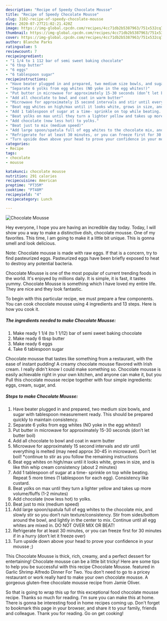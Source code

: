 ```yaml
---
description: "Recipe of Speedy Chocolate Mousse"
title: "Recipe of Speedy Chocolate Mousse"
slug: 3102-recipe-of-speedy-chocolate-mousse
date: 2020-07-27T21:02:21.420Z
image: https://img-global.cpcdn.com/recipes/4cc71db2b5387963/751x532cq70/chocolate-mousse-recipe-main-photo.jpg
thumbnail: https://img-global.cpcdn.com/recipes/4cc71db2b5387963/751x532cq70/chocolate-mousse-recipe-main-photo.jpg
cover: https://img-global.cpcdn.com/recipes/4cc71db2b5387963/751x532cq70/chocolate-mousse-recipe-main-photo.jpg
author: Blanche Parks
ratingvalue: 5
reviewcount: 7
recipeingredient:
- "1 1/4 to 1 112 bar of semi sweet baking chocolate"
- "6 tbsp butter"
- "6 eggs"
- "6 tablespoon sugar"
recipeinstructions:
- "Have beater plugged in and prepared, two medium size bowls, and sugar with tablespoon measurement ready. This should be prepared quickly to maintain consistency."
- "Separate 6 yolks from egg whites (NO yoke in the egg whites!)"
- "Put butter in microwave for approximately 15-30 seconds (don’t let butter boil)"
- "Add all chocolate to bowl and coat in warm butter"
- "Microwave for approximately 15 second intervals and stir until everything is melted (may need approx 30-45 in microwave). Don’t let boil! *continue to stir as you follow the remaining instructions"
- "Beat egg whites on high/max until it looks white, grows in size, and is like thin whip cream consistency (about 2 minutes)"
- "Add 1 tablespoon of sugar at a time- sprinkle on top while beating. Repeat 5 more times (1 tablespoon for each egg). Consistency like custard."
- "Beat yolks on max until they turn a lighter yellow and takes up more volume/fluffs (1-2 minutes)"
- "Add chocolate (now less hot) to yolks."
- "Beat just to mix (medium speed)"
- "Add large spoon/spatula full of egg whites to the chocolate mix, and slowly stir so you don’t ruin texture/consistency. Stir from sides/bottom around the bowl, and lightly in the center to mix. Continue until all egg whites are mixed in. DO NOT OVER MIX OR BEAT!"
- "Refrigerate for at least 30 minutes, or you can freeze first for 30 minutes if in a hurry (don’t let it freeze over)"
- "Turn upside down above your head to prove your confidence in your mousse ;)"
categories:
- Recipe
tags:
- chocolate
- mousse

katakunci: chocolate mousse 
nutrition: 291 calories
recipecuisine: American
preptime: "PT35M"
cooktime: "PT48M"
recipeyield: "4"
recipecategory: Lunch

---
```



![Chocolate Mousse](https://img-global.cpcdn.com/recipes/4cc71db2b5387963/751x532cq70/chocolate-mousse-recipe-main-photo.jpg)

Hey everyone, I hope you are having an incredible day today. Today, I will show you a way to make a distinctive dish, chocolate mousse. One of my favorites. This time, I am going to make it a little bit unique. This is gonna smell and look delicious.

Note: Chocolate mousse is made with raw eggs. If that is a concern, try to find pasteurized eggs. Pasteurized eggs have been briefly exposed to heat to destroy any potential bacteria.

Chocolate Mousse is one of the most popular of current trending foods in the world. It's enjoyed by millions daily. It is simple, it is fast, it tastes yummy. Chocolate Mousse is something which I have loved my entire life. They are nice and they look fantastic.


To begin with this particular recipe, we must prepare a few components. You can cook chocolate mousse using 4 ingredients and 13 steps. Here is how you cook it.

<!--inarticleads1-->

##### The ingredients needed to make Chocolate Mousse:

1. Make ready 1 1/4 (to 1 1/12) bar of semi sweet baking chocolate
1. Make ready 6 tbsp butter
1. Make ready 6 eggs
1. Take 6 tablespoon sugar


Chocolate mousse that tastes like something from a restaurant, with the ease of instant pudding! A creamy chocolate mousse flavored with Irish cream. I really didn&#39;t know I could make something so. Chocolate mousse is easily achievable right in your own kitchen, and anyone can make it, but you Pull this chocolate mousse recipe together with four simple ingredients: eggs, cream, sugar, and. 

<!--inarticleads2-->

##### Steps to make Chocolate Mousse:

1. Have beater plugged in and prepared, two medium size bowls, and sugar with tablespoon measurement ready. This should be prepared quickly to maintain consistency.
1. Separate 6 yolks from egg whites (NO yoke in the egg whites!)
1. Put butter in microwave for approximately 15-30 seconds (don’t let butter boil)
1. Add all chocolate to bowl and coat in warm butter
1. Microwave for approximately 15 second intervals and stir until everything is melted (may need approx 30-45 in microwave). Don’t let boil! *continue to stir as you follow the remaining instructions
1. Beat egg whites on high/max until it looks white, grows in size, and is like thin whip cream consistency (about 2 minutes)
1. Add 1 tablespoon of sugar at a time- sprinkle on top while beating. Repeat 5 more times (1 tablespoon for each egg). Consistency like custard.
1. Beat yolks on max until they turn a lighter yellow and takes up more volume/fluffs (1-2 minutes)
1. Add chocolate (now less hot) to yolks.
1. Beat just to mix (medium speed)
1. Add large spoon/spatula full of egg whites to the chocolate mix, and slowly stir so you don’t ruin texture/consistency. Stir from sides/bottom around the bowl, and lightly in the center to mix. Continue until all egg whites are mixed in. DO NOT OVER MIX OR BEAT!
1. Refrigerate for at least 30 minutes, or you can freeze first for 30 minutes if in a hurry (don’t let it freeze over)
1. Turn upside down above your head to prove your confidence in your mousse ;)


This Chocolate Mousse is thick, rich, creamy, and a perfect dessert for entertaining! Chocolate mousse can be a little bit tricky! Here are some tips to help you be successful with this recipe Chocolate Mousse. featured in Garlic Shrimp Alfredo Dinner For Two. You don&#39;t need to go to a pricey restaurant or work really hard to make your own chocolate mousse. A gorgeous gluten-free chocolate mousse recipe from Jamie Oliver. 

So that is going to wrap this up for this exceptional food chocolate mousse recipe. Thanks so much for reading. I'm sure you can make this at home. There is gonna be interesting food in home recipes coming up. Don't forget to bookmark this page in your browser, and share it to your family, friends and colleague. Thank you for reading. Go on get cooking!
